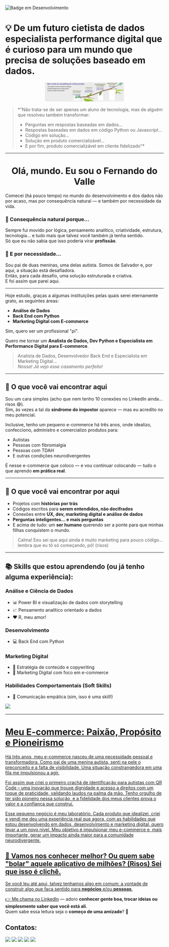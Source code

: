 ![Badge em Desenvolvimento](http://img.shields.io/static/v1?label=STATUS&message=EM%20DESENVOLVIMENTO&color=GREEN&style=for-the-badge)
# 💡 De um futuro cietista de dados especialista performance digital que é curioso para um mundo que precisa de soluções baseado em dados.

<p align="center"> <img src="https://github.com/DaDosValle/Imagens/blob/main/capa%20llllLLLLLLLLLLLLLLLLLLLLL.jpg" alt="Minha imagem" style="max-width:50%; height:auto;" /> </p>

> *"Não trata-se de ser apenas um aluno de tecnologia, mas de alguém que resolveu também transformar:
> * Perguntas em respostas baseadas em dados...
> * Respostas baseadas em dados em código Python ou Javascript...
> * Código em solução...
> * Solução em produto comercializável...
> * E por fim, produto comercializável em cliente fidelizado"*
---


 <h1 align="center">Olá, mundo. Eu sou o Fernando do Valle</h1>

Comecei (há pouco tempo) no mundo do desenvolvimento e dos dados não por acaso, mas por consequência natural — e também por necessidade da vida.

### 🌱 Consequência natural porque...

Sempre fui movido por lógica, pensamento analítico, criatividade, estrutura, tecnologia... e tudo mais que talvez você também já tenha sentido.  
Só que eu não sabia que isso poderia virar **profissão**.

### 💪 E por necessidade...

Sou pai de duas meninas, uma delas autista. Somos de Salvador e, por aqui, a situação está desafiadora.  
Então, para cada desafio, uma solução estruturada e criativa.  
E foi assim que parei aqui.

---

Hoje estudo, graças a algumas instituições pelas quais serei eternamente grato, as seguintes áreas:

- **Análise de Dados**
- **Back End com Python**
- **Marketing Digital com E-commerce**

Sim, quero ser um profissional "pi".

Quero me tornar um **Analista de Dados, Dev Python e Especialista em Performance Digital para E-commerce**.

> Analista de Dados, Desenvolvedor Back End e Especialista em Marketing Digital...  
> _Nossa! Já vejo esse casamento perfeito!_
---

## 📍 O que você vai encontrar aqui

Sou um cara simples (acho que nem tenho 10 conexões no LinkedIn ainda... risos 😅).  
Sim, às vezes a tal da **síndrome do impostor** aparece — mas eu acredito no meu potencial.

Inclusive, tenho um pequeno e-commerce há três anos, onde idealizo, confecciono, administro e comercializo produtos para:

- Autistas
- Pessoas com fibromialgia
- Pessoas com TDAH
- E outras condições neurodivergentes

É nesse e-commerce que coloco — e vou continuar colocando — tudo o que aprendo **em prática real**.

---

## 🚀 O que você vai encontrar por aqui

- Projetos com **histórias por trás**
- Códigos escritos para **serem entendidos, não decifrados**
- Conexões entre **UX, dev, marketing digital e análise de dados**
- **Perguntas inteligentes... e mais perguntas**
- E acima de tudo: um **ser humano** querendo ser a ponte para que minhas filhas conquistem o mundo.

> Calma! Eeu sei que aqui ainda é muito marketing para pouco código... lembra que eu tô só começando, pô! (risos)
---

## 📚 Skills que estou aprendendo (ou já tenho alguma experiência):

### Análise e Ciência de Dados
- 📊 Power BI e visualização de dados com storytelling
- 📈 Pensamento analítico orientado a dados
- ❤️ R, meu amor!

### Desenvolvimento
- 💻 Back End com Python

### Marketing Digital
- 🧠 Estratégia de conteúdo e copywriting
- 🛒 Marketing Digital com foco em e-commerce

### Habilidades Comportamentais (Soft Skills)
- 🤝 Comunicação empática (sim, isso é uma skill!)


<div>
<a href="https://github.com/DadosValle">
<img loading="lazy" height="180em" src="https://github-readme-stats.vercel.app/api/top-langs/?username=DaDosValle&layout=compact&langs_count=7&theme=dracula"/>
</div>

---
# Meu E-commerce: Paixão, Propósito e Pioneirismo

Há três anos, meu e-commerce nasceu de uma necessidade pessoal e transformadora. Como pai de uma menina autista, senti na pele o preconceito e a falta de visibilidade. Uma situação constrangedora em uma fila me impulsionou a agir.

Foi assim que criei o primeiro crachá de identificação para autistas com QR Code – uma inovação que trouxe dignidade e acesso a direitos com um toque de praticidade, validando laudos na palma da mão. Tenho orgulho de ter sido pioneiro nessa solução, e a fidelidade dos meus clientes prova o valor e a confiança que construí.

Esse pequeno negócio é meu laboratório. Cada produto que idealizei, criei e vendi me deu uma experiência real que agora, com as habilidades que estou desenvolvendo em dados, desenvolvimento e marketing digital, quero levar a um novo nível. Meu objetivo é impulsionar meu e-commerce e, mais importante, gerar um impacto ainda maior para a comunidade neurodivergente.




## 🤝 Vamos nos conhecer melhor? Ou quem sabe "bolar" aquele aplicativo de milhões? (Risos) Sei que isso é clichê.

Se você leu até aqui, talvez tenhamos algo em comum: a vontade de construir algo que faça sentido para **negócios** e/ou **pessoas**.

👉 Me chama no [LinkedIn](https://www.linkedin.com/in/fernando-m-do-valle-b653a7349/) — adoro **conhecer gente boa, trocar ideias ou simplesmente saber que você está ali**.  
Quem sabe essa leitura seja o **começo de uma amizade**? 💙

## Contatos:
<div>
<a href="https://www.youtube.com/seu-canal-youtube-aqui" target="_blank"><img loading="lazy" src="https://img.shields.io/badge/YouTube-FF0000?style=for-the-badge&logo=youtube&logoColor=white" target="_blank"></a>
<a href="https://instagram.com/fernando.dovalle" target="_blank"><img loading="lazy" src="https://img.shields.io/badge/-Instagram-%23E4405F?style=for-the-badge&logo=instagram&logoColor=white" target="_blank"></a>
<a href="https://www.twitch.tv/seu-usuário-aqui" target="_blank"><img loading="lazy" src="https://img.shields.io/badge/Twitch-9146FF?style=for-the-badge&logo=twitch&logoColor=white" target="_blank"></a>
<a href = "fsf.dovalle@gmail.com"><img loading="lazy" src="https://img.shields.io/badge/Gmail-D14836?style=for-the-badge&logo=gmail&logoColor=white" target="_blank"></a>
<a href="(https://www.linkedin.com/in/fernando-m-do-valle-b653a7349/" target="_blank"><img loading="lazy" src="https://img.shields.io/badge/-LinkedIn-%230077B5?style=for-the-badge&logo=linkedin&logoColor=white" target="_blank"></a>   
</div>

